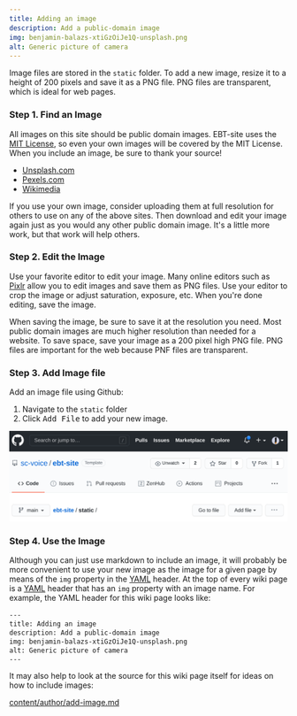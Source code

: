 ```yaml
---
title: Adding an image
description: Add a public-domain image
img: benjamin-balazs-xtiGzOiJe1Q-unsplash.png
alt: Generic picture of camera
---
```


Image files are stored in the <code>static</code> folder.
To add a new image, resize it to a height of 200 pixels and
save it as a PNG file. PNG files are transparent, which 
is ideal for web pages.

### Step 1. Find an Image 
All images on this site should be public domain images.
EBT-site uses the [MIT License](https://opensource.org/licenses/MIT),
so even your own images will be covered by the MIT License.
When you include an image, be sure to thank your source!

* [Unsplash.com](https://unsplash.com) 
* [Pexels.com](https://Pexels.com) 
* [Wikimedia](https://commons.wikimedia.org/wiki/Commons:Free_media_resources/Photography)

If you use your own image, consider uploading them at full
resolution for others to use on any of the above
sites. Then download and edit your image again just as you 
would any other public domain image. It's a little more work,
but that work will help others.

### Step 2. Edit the Image
Use your favorite editor to edit your image.
Many online editors  such as [Pixlr](https://pixlr.com) 
allow you to edit images and save them as PNG files.
Use your editor to crop the image or adjust saturation, exposure, etc. 
When you're done editing, save the image.

When saving the image, be sure to save it at the resolution you need.
Most public domain images are much higher resolution than needed for a website.
To save space, save your image as a 200 pixel high PNG file. 
PNG files are important for the web because PNF files are transparent.

### Step 3. Add Image file
Add an image file using Github: 

1. Navigate to the <code>static</code> folder
1. Click <kbd>Add File</kbd> to add your new image.

<p><img src="/github-add-image.png" width=600px/></p>

### Step 4. Use the Image
Although you can just use markdown to include an image,
it will probably be more convenient to use your new image
as the image for a given page by means of the `img` property
in the 
[YAML](https://en.wikipedia.org/wiki/YAML)
header.
At the top of every wiki page is a 
[YAML](https://en.wikipedia.org/wiki/YAML)
header that has an `img` property with an image name.
For example, the YAML header for this wiki page looks like:

```
---
title: Adding an image
description: Add a public-domain image
img: benjamin-balazs-xtiGzOiJe1Q-unsplash.png
alt: Generic picture of camera
---
```

It may also help to look at the source for this wiki page itself
for ideas on how to include images:


[content/author/add-image.md](https://raw.githubusercontent.com/sc-voice/ebt-site/main/content/author/add-image.md)

